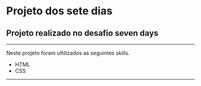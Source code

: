 # **Projeto dos sete dias**

## Projeto realizado no desafio seven days

***
Neste projeto foram ultilizados as seguintes skills.

* HTML
* CSS
***